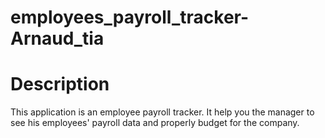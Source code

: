 # employees_payroll_tracker-Arnaud_tia

# Description
This application is an employee payroll tracker.
It help you the manager to see his employees' payroll data and properly budget for the company.